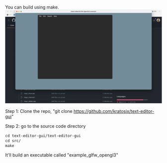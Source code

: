 You can build using make.
![image](./example.png)

Step 1:
Clone the repo, "git clone https://github.com/kratosix/text-editor-gui"

Step 2:
go to the source code directory

```
cd text-editor-gui/text-editor-gui
cd src/
make
```
It'll build an executable called "example_glfw_opengl3"
